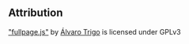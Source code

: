 ## Attribution
["fullpage.js"](https://github.com/alvarotrigo/fullPage.js) by [Álvaro Trigo](https://alvarotrigo.com/) is licensed under GPLv3  
